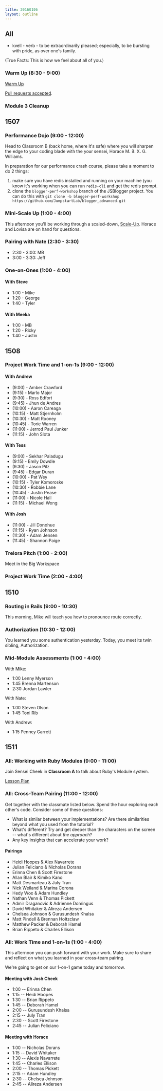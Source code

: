 ```yaml
---
title: 20160106
layout: outline
---
```


## All

* kvell - verb - to be extraordinarily pleased; especially, to be bursting
with pride, as over one's family.

(True Facts: This is how we feel about all of you.)

### Warm Up (8:30 - 9:00)

[Warm Up](https://thewarmup.herokuapp.com)

[Pull requests accepted](https://github.com/mikedao/the-warm-up).

### Module 3 Cleanup

## 1507

### Performance Dojo (9:00 - 12:00)

Head to Classroom B (back home, where it's safe) where you will sharpen the edge to your coding blade with the your sensei, Horace M. B. X. G. Williams.

In preparation for our performance crash course, please take a moment to do 2 things:

1. make sure you have redis installed and running on your machine (you know it's working when you can run `redis-cli` and get the redis prompt.
2. clone the `blogger-perf-workshop` branch of the JSBlogger project. You can do this with `git clone -b blogger-perf-workshop https://github.com/JumpstartLab/blogger_advanced.git`

### Mini-Scale Up (1:00 - 4:00)

This afternoon you'll be working through a scaled-down, [Scale-Up](https://github.com/turingschool/lesson_plans/blob/master/ruby_04-apis_and_scalability/scaled_down_scale_up.markdown). Horace and Lovisa are on hand for questions.

### Pairing with Nate (2:30 - 3:30)

- 2:30 - 3:00: MB
- 3:00 - 3:30: Jeff

### One-on-Ones (1:00 - 4:00)

#### With Steve

- 1:00 - Mike
- 1:20 - George
- 1:40 - Tyler

#### With Meeka

- 1:00 - MB
- 1:20 - Ricky
- 1:40 - Justin

## 1508

### Project Work Time and 1-on-1s (9:00 - 12:00)

#### With Andrew

* (9:00) - Amber Crawford
* (9:15) - Marlo Major
* (9:30) - Ross Edfort
* (9:45) - Jhun de Andres
* (10:00) - Aaron Careaga
* (10:15) - Matt Stjernholm
* (10:30) - Matt Rooney
* (10:45) - Torie Warren
* (11:00) - Jerrod Paul Junker
* (11:15) - John Slota

#### With Tess

* (9:00) - Sekhar Paladugu
* (9:15) - Emily Dowdle
* (9:30) - Jason Pilz
* (9:45) - Edgar Duran
* (10:00) - Pat Wey
* (10:15) - Tyler Komoroske
* (10:30) - Robbie Lane
* (10:45) - Justin Pease
* (11:00) - Nicole Hall
* (11:15) - Michael Wong

#### With Josh

* (11:00) - Jill Donohue
* (11:15) - Ryan Johnson
* (11:30) - Adam Jensen
* (11:45) - Shannon Paige

### Trelora Pitch (1:00 - 2:00)

Meet in the Big Workspace

### Project Work Time (2:00 - 4:00)

## 1510

### Routing in Rails (9:00 - 10:30)

This morning, Mike will teach you how to pronounce route correctly.

### Authorization (10:30 - 12:00)

You learned you some authentication yesterday. Today, you meet its twin sibling,
Authorization.

### Mid-Module Assessments (1:00 - 4:00)

With Mike:

* 1:00 Lenny Myerson
* 1:45 Brenna Martenson
* 2:30 Jordan Lawler

With Nate:

* 1:00 Steven Olson
* 1:45 Toni Rib

With Andrew:

* 1:15 Penney Garrett

## 1511

### All: Working with Ruby Modules (9:00 - 11:00)

Join Sensei Cheek in **Classroom A** to talk about
Ruby's Module system.

[Lesson Plan](https://github.com/turingschool/lesson_plans/blob/master/ruby_01-object_oriented_programming_with_ruby/modules.markdown)

### All: Cross-Team Pairing (11:00 - 12:00)

Get together with the classmate listed below. Spend the hour exploring each other's code. Consider some of these questions:

* What is similar between your implementations? Are there similarities beyond what you used from the tutorial?
* What's different? Try and get deeper than the characters on the screen -- what's different about *the approach*?
* Any key insights that can accelerate your work?

#### Pairings

* Heidi Hoopes & Alex Navarrete
* Julian Feliciano & Nicholas Dorans
* Erinna Chen & Scott Firestone
* Allan Blair & Kimiko Kano
* Matt Desmarteau & July Tran
* Nick Weiland & Marina Corona
* Hedy Woo & Adam Hundley
* Nathan Venn & Thomas Pickett
* Admir Draganovic & Adrienne Domingus
* David Whitaker & Alireza Andersen
* Chelsea Johnson & Gurusundesh Khalsa
* Matt Pindell & Brennan Holtzclaw
* Matthew Packer & Deborah Hamel
* Brian Rippeto & Charles Ellison

### All: Work Time and 1-on-1s (1:00 - 4:00)

This afternoon you can push forward with your work. Make sure to share and reflect
on what you learned in your cross-team pairing.

We're going to get on our 1-on-1 game today and tomorrow.

#### Meeting with Josh Cheek

* 1:00 -- Erinna Chen
* 1:15 -- Heidi Hoopes
* 1:30 -- Brian Rippeto
* 1:45 -- Deborah Hamel
* 2:00 -- Gurusundesh Khalsa
* 2:15 -- July Tran
* 2:30 -- Scott Firestone
* 2:45 -- Julian Feliciano

#### Meeting with Horace

* 1:00 -- Nicholas Dorans
* 1:15 -- David Whitaker
* 1:30 -- Alexis Navarrete
* 1:45 -- Charles Ellison
* 2:00 -- Thomas Pickett
* 2:15 -- Adam Hundley
* 2:30 -- Chelsea Johnson
* 2:45 -- Alireza Andersen
